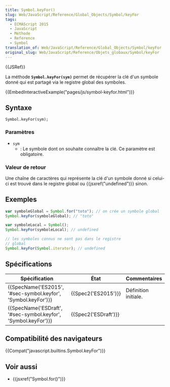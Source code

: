 ```yaml
---
title: Symbol.keyFor()
slug: Web/JavaScript/Reference/Global_Objects/Symbol/keyFor
tags:
  - ECMAScript 2015
  - JavaScript
  - Méthode
  - Reference
  - Symbol
translation_of: Web/JavaScript/Reference/Global_Objects/Symbol/keyFor
original_slug: Web/JavaScript/Reference/Objets_globaux/Symbol/keyFor
---
```

{{JSRef}}

La méthode **`Symbol.keyFor(sym)`** permet de récupérer la clé d'un symbole donné qui est partagé via le registre global des symboles.

{{EmbedInteractiveExample("pages/js/symbol-keyfor.html")}}

## Syntaxe

    Symbol.keyFor(sym);

### Paramètres

- `sym`
  - : Le symbole dont on souhaite connaître la clé. Ce paramètre est obligatoire.

### Valeur de retour

Une chaîne de caractères qui représente la clé d'un symbole donné si celui-ci est trouvé dans le registre global ou {{jsxref("undefined")}} sinon.

## Exemples

```js
var symboleGlobal = Symbol.for("toto"); // on crée un symbole global
Symbol.keyFor(symboleGlobal); // "toto"

var symboleLocal = Symbol();
Symbol.keyFor(symboleLocal); // undefined

// les symboles connus ne sont pas dans le registre
// global
Symbol.keyFor(Symbol.iterator); // undefined
```

## Spécifications

| Spécification                                                                        | État                         | Commentaires         |
| ------------------------------------------------------------------------------------ | ---------------------------- | -------------------- |
| {{SpecName('ES2015', '#sec-symbol.keyfor', 'Symbol.keyFor')}}     | {{Spec2('ES2015')}}     | Définition initiale. |
| {{SpecName('ESDraft', '#sec-symbol.keyfor', 'Symbol.keyFor')}} | {{Spec2('ESDraft')}} |                      |

## Compatibilité des navigateurs

{{Compat("javascript.builtins.Symbol.keyFor")}}

## Voir aussi

- {{jsxref("Symbol.for()")}}
